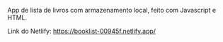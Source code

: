 App de lista de livros com armazenamento local, feito com Javascript e HTML.

Link do Netlify:
https://booklist-00945f.netlify.app/
